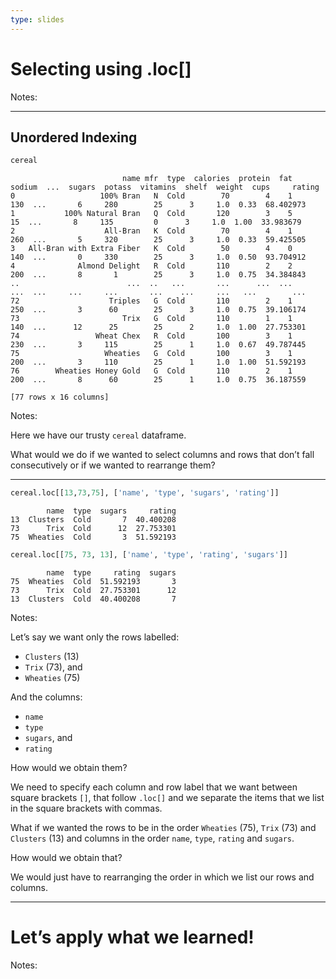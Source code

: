 ```yaml
---
type: slides
---
```


# Selecting using .loc\[\]

Notes: <br>

---

## Unordered Indexing

``` python
cereal
```

```out
                         name mfr  type  calories  protein  fat  sodium  ...  sugars  potass  vitamins  shelf  weight  cups     rating
0                   100% Bran   N  Cold        70        4    1     130  ...       6     280        25      3     1.0  0.33  68.402973
1           100% Natural Bran   Q  Cold       120        3    5      15  ...       8     135         0      3     1.0  1.00  33.983679
2                    All-Bran   K  Cold        70        4    1     260  ...       5     320        25      3     1.0  0.33  59.425505
3   All-Bran with Extra Fiber   K  Cold        50        4    0     140  ...       0     330        25      3     1.0  0.50  93.704912
4              Almond Delight   R  Cold       110        2    2     200  ...       8       1        25      3     1.0  0.75  34.384843
..                        ...  ..   ...       ...      ...  ...     ...  ...     ...     ...       ...    ...     ...   ...        ...
72                    Triples   G  Cold       110        2    1     250  ...       3      60        25      3     1.0  0.75  39.106174
73                       Trix   G  Cold       110        1    1     140  ...      12      25        25      2     1.0  1.00  27.753301
74                 Wheat Chex   R  Cold       100        3    1     230  ...       3     115        25      1     1.0  0.67  49.787445
75                   Wheaties   G  Cold       100        3    1     200  ...       3     110        25      1     1.0  1.00  51.592193
76        Wheaties Honey Gold   G  Cold       110        2    1     200  ...       8      60        25      1     1.0  0.75  36.187559

[77 rows x 16 columns]
```

Notes:

Here we have our trusty `cereal` dataframe.

What would we do if we wanted to select columns and rows that don’t fall
consecutively or if we wanted to rearrange them?

---

``` python
cereal.loc[[13,73,75], ['name', 'type', 'sugars', 'rating']]
```

```out
        name  type  sugars     rating
13  Clusters  Cold       7  40.400208
73      Trix  Cold      12  27.753301
75  Wheaties  Cold       3  51.592193
```

``` python
cereal.loc[[75, 73, 13], ['name', 'type', 'rating', 'sugars']]
```

```out
        name  type     rating  sugars
75  Wheaties  Cold  51.592193       3
73      Trix  Cold  27.753301      12
13  Clusters  Cold  40.400208       7
```

Notes:

Let’s say we want only the rows labelled:

  - `Clusters` (13)
  - `Trix` (73), and
  - `Wheaties` (75)

And the columns:

  - `name`
  - `type`
  - `sugars`, and
  - `rating`

How would we obtain them?

We need to specify each column and row label that we want between square
brackets `[]`, that follow `.loc[]` and we separate the items that we
list in the square brackets with commas.

What if we wanted the rows to be in the order `Wheaties` (75), `Trix`
(73) and `Clusters` (13) and columns in the order `name`, `type`,
`rating` and `sugars`.

How would we obtain that?

We would just have to rearranging the order in which we list our rows
and columns.

---

# Let’s apply what we learned\!

Notes: <br>
